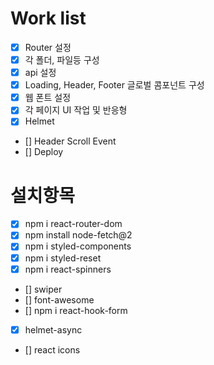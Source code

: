 # Work list

- [X] Router 설정
- [x] 각 폴더, 파일등 구성
- [x] api 설정
- [x] Loading, Header, Footer 글로벌 콤포넌트 구성
- [x] 웹 폰트 설정
- [x] 각 페이지 UI 작업 및 반응형
- [x] Helmet
- [] Header Scroll Event
- [] Deploy

# 설치항목

- [x] npm i react-router-dom
- [x] npm install node-fetch@2
- [x] npm i styled-components
- [x] npm i styled-reset
- [x] npm i react-spinners
- [] swiper
- [] font-awesome
- [] npm i react-hook-form
- [x] helmet-async
- [] react icons
